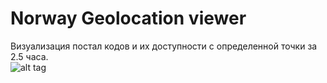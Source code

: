 # Norway Geolocation viewer
Визуализация постал кодов и их доступности с определенной точки за 2.5 часа.<br>
![alt tag](https://github.com/PandaTime/Geolocation-Norway/example.png)
